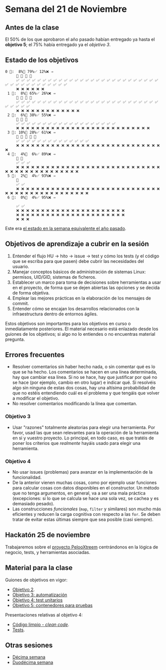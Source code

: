 # Semana del 21 de Noviembre

## Antes de la clase

El 50% de los que aprobaron el año pasado habían entregado ya hasta el **objetivo 5**; el 75%
había entregado ya el *objetivo 3*.

## Estado de los objetivos

```text
0 🧮:  8%🚧 79%✅ 12%❌ ⇒
     🚧 🚧 🚧 🚧
     ✅ ✅ ✅ ✅ ✅ ✅ ✅ ✅ ✅ ✅ ✅ ✅ ✅ ✅ ✅ ✅ ✅ ✅ ✅ ✅ ✅ ✅ ✅ ✅ ✅ ✅ ✅ ✅ ✅ ✅ ✅ ✅ ✅ ✅ ✅ ✅ ✅ ✅ ✅
     ❌ ❌ ❌ ❌ ❌ ❌
 1 🧮:  8%🚧 65%✅ 26%❌ ⇒
     🚧 🚧 🚧 🚧
     ✅ ✅ ✅ ✅ ✅ ✅ ✅ ✅ ✅ ✅ ✅ ✅ ✅ ✅ ✅ ✅ ✅ ✅ ✅ ✅ ✅ ✅ ✅ ✅ ✅ ✅ ✅ ✅ ✅ ✅ ✅ ✅
     ❌ ❌ ❌ ❌ ❌ ❌ ❌ ❌ ❌ ❌ ❌ ❌ ❌
 2 🧮:  6%🚧 38%✅ 55%❌ ⇒
     🚧 🚧 🚧
     ✅ ✅ ✅ ✅ ✅ ✅ ✅ ✅ ✅ ✅ ✅ ✅ ✅ ✅ ✅ ✅ ✅ ✅ ✅
     ❌ ❌ ❌ ❌ ❌ ❌ ❌ ❌ ❌ ❌ ❌ ❌ ❌ ❌ ❌ ❌ ❌ ❌ ❌ ❌ ❌ ❌ ❌ ❌ ❌ ❌ ❌
 3 🧮: 10%🚧 28%✅ 61%❌ ⇒
     🚧 🚧 🚧 🚧 🚧
     ✅ ✅ ✅ ✅ ✅ ✅ ✅ ✅ ✅ ✅ ✅ ✅ ✅ ✅
     ❌ ❌ ❌ ❌ ❌ ❌ ❌ ❌ ❌ ❌ ❌ ❌ ❌ ❌ ❌ ❌ ❌ ❌ ❌ ❌ ❌ ❌ ❌ ❌ ❌ ❌ ❌ ❌ ❌ ❌
 4 🧮:  4%🚧  6%✅ 89%❌ ⇒
     🚧 🚧
     ✅ ✅ ✅
     ❌ ❌ ❌ ❌ ❌ ❌ ❌ ❌ ❌ ❌ ❌ ❌ ❌ ❌ ❌ ❌ ❌ ❌ ❌ ❌ ❌ ❌ ❌ ❌ ❌ ❌ ❌ ❌ ❌ ❌ ❌ ❌ ❌ ❌ ❌ ❌ ❌ ❌ ❌ ❌ ❌ ❌ ❌ ❌
 5 🧮:  2%🚧  4%✅ 93%❌ ⇒
     🚧
     ✅ ✅
     ❌ ❌ ❌ ❌ ❌ ❌ ❌ ❌ ❌ ❌ ❌ ❌ ❌ ❌ ❌ ❌ ❌ ❌ ❌ ❌ ❌ ❌ ❌ ❌ ❌ ❌ ❌ ❌ ❌ ❌ ❌ ❌ ❌ ❌ ❌ ❌ ❌ ❌ ❌ ❌ ❌ ❌ ❌ ❌ ❌ ❌
 6 🧮:  0%🚧  4%✅ 95%❌ ⇒

     ✅ ✅
     ❌ ❌ ❌ ❌ ❌ ❌ ❌ ❌ ❌ ❌ ❌ ❌ ❌ ❌ ❌ ❌ ❌ ❌ ❌ ❌ ❌ ❌
	 ❌ ❌ ❌ ❌ ❌ ❌ ❌ ❌ ❌ ❌ ❌ ❌ ❌ ❌ ❌ ❌ ❌ ❌ ❌ ❌ ❌ ❌
	 ❌ ❌ ❌
```

Este era [el estado en la semana equivalente el año
pasado](../sesiones-21-22/semana-11.md).

## Objetivos de aprendizaje a cubrir en la sesión

1. Entender el flujo HU → hito → issue → test y cómo los tests (y el código que
   se escriba para que pasen) debe cubrir las necesidades del usuario.
1. Manejar conceptos básicos de administración de sistemas Linux: permisos,
   UID/GID, sistemas de ficheros.
2. Establecer un marco para toma de decisiones sobre herramientas a usar en el
   proyecto, de forma que se dejen abiertas las opciones y se decida de forma
   objetiva.
3. Emplear las mejores prácticas en la elaboración de los mensajes de commit.
4. Entender cómo se encajan los desarrollos relacionados con la infraestructura
   dentro de entornos ágiles.

Estos objetivos son importantes para los objetivos en curso o inmediatamente
posteriores. El material necesario está enlazado desde los guiones de los
objetivos; si algo no lo entiendes o no encuentras material pregunta.

## Errores frecuentes

* Resolver comentarios sin haber hecho nada, o sin comentar qué es lo que se ha
  hecho. Los comentarios se hacen en una línea determinada, hay que cambiar esa
  línea. Si no se hace, hay que justificar por qué no se hace (por ejemplo,
  cambio en otro lugar) e indicar qué. Si resolvéis algo sin ninguna de estas
  dos cosas, hay una altísima probabilidad de que no estéis entendiendo cuál es
  el problema y que tengáis que volver a modificar el objetivo.
* No resolver comentarios modificando la línea que comentan.

### Objetivo 3

* Usar "razones" totalmente aleatorias para elegir una herramienta. Por favor,
  usad las que sean relevantes para la operación de la herramienta en si y
  vuestro proyecto. Lo principal, en todo caso, es que tratéis de poner los
  criterios que *realmente* hayáis usado para elegir una herramienta.

### Objetivo 4

* No usar issues (problemas) para avanzar en la implementación de la
  funcionalidad.
* De la anterior vienen muchas cosas, como por ejemplo usar funciones para
  calcular cosas con datos disponibles en el constructor. Un método que no tenga
  argumentos, en general, va a ser una mala práctica (excepciones: si lo que se
  calcula se hace una sola vez, se cachea y es demasiado pesado).
* Las construcciones *funcionales* (`map`, `filter` y similares) son mucho más
  eficientes y reducen la carga cognitiva con respecto a las `for`. Se deben
  tratar de evitar estas últimas siempre que sea posible (casi siempre).

## Hackatón 25 de noviembre

Trabajaremos sobre el [proyecto
PelooXtreem](https://github.com/JJ/pelooxtreem) centrándonos en la
lógica de negocio, tests, y herramientas asociadas.

## Material para la clase

Guiones de objetivos en vigor:

* [Objetivo 2](https://jj.github.io/IV/documentos/proyecto/2.Entidad).
* [Objetivo 3:
  automatización](http://jj.github.io/IV/documentos/proyecto/3.Automatizar)
* [Objetivo 4: test unitarios](http://jj.github.io/IV/documentos/proyecto/4.Tests)
* [Objetivo 5: contenedores para
  pruebas](http://jj.github.io/IV/documentos/proyecto/5.Docker)

Presentaciones relativas al objetivo 4:
* [Código limpio - *clean code*](https://jj.github.io/IV/preso/limpio.html).
* [Tests](https://jj.github.io/IV/preso/tests.html).


## Otras sesiones

* [Décima semana](semana-10.md)
* [Duodécima semana](semana-12.md)


